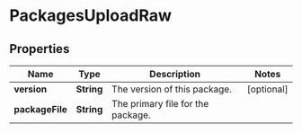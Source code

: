
# PackagesUploadRaw

## Properties
Name | Type | Description | Notes
------------ | ------------- | ------------- | -------------
**version** | **String** | The version of this package. |  [optional]
**packageFile** | **String** | The primary file for the package. | 



